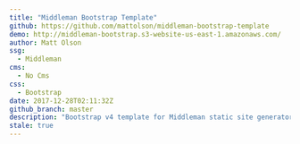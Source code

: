 ```yaml
---
title: "Middleman Bootstrap Template"
github: https://github.com/mattolson/middleman-bootstrap-template
demo: http://middleman-bootstrap.s3-website-us-east-1.amazonaws.com/
author: Matt Olson
ssg:
  - Middleman
cms:
  - No Cms
css:
  - Bootstrap
date: 2017-12-28T02:11:32Z
github_branch: master
description: "Bootstrap v4 template for Middleman static site generator"
stale: true
---
```

